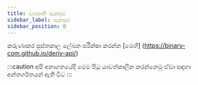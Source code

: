 ```yaml
---
title: ව්‍යාපෘති සැකසුම
sidebar_label: සැකසුම
sidebar_position: 0
---
```


කරුණාකර පුස්තකාල ලේඛන පරීක්ෂා කරන්න [මෙහි] (https://binary-com.github.io/deriv-api/)

:::caution
අපි අනාගතයේදී මෙම පිටු යාවත්කාලීන කරන්නෙමු ඒවා සඳහා අන්තර්ගතයන් ඇති විට
:::

